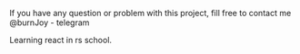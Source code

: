 If you have any question or problem with this project, fill free to contact me @burnJoy - telegram

Learning react in rs school.